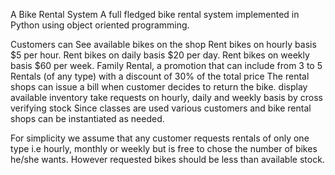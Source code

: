 A Bike Rental System
A full fledged bike rental system implemented in Python using object oriented programming.

Customers can
See available bikes on the shop
Rent bikes on hourly basis $5 per hour.
Rent bikes on daily basis $20 per day.
Rent bikes on weekly basis $60 per week.
Family Rental, a promotion that can include from 3 to 5 Rentals (of any type) with a discount of 30% of the total price
The rental shops can
issue a bill when customer decides to return the bike.
display available inventory
take requests on hourly, daily and weekly basis by cross verifying stock
Since classes are used various customers and bike rental shops can be instantiated as needed.

For simplicity we assume that any customer requests rentals of only one type i.e hourly, monthly or weekly 
but is free to chose the number of bikes he/she wants. However requested bikes should be less than available stock.
